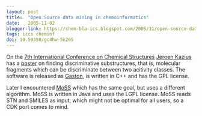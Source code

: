 ```yaml
---
layout: post
title:  "Open Source data mining in chemoinformatics"
date:   2005-11-02
blogger-link: https://chem-bla-ics.blogspot.com/2005/11/open-source-data-mining-in.html
tags: iccs cheminf
doi: 10.59350/gc4hw-5k265
---
```


On the [7th International Conference on Chemical Structures](http://www.int-conf-chem-structures.org/)
[Jeroen Kazius](http://www.medchem.leidenuniv.nl/people/jeroen_kazius.htm) has a
[poster](http://www.liacs.nl/~snijssen/gaston/iccs.html) on finding discriminative substructures, that is, molecular fragments
which can be discriminate between two acitivity classes. The software is released as
[Gaston](http://www.liacs.nl/~snijssen/gaston/), is written in C++ and has the GPL license.

Later I encountered [MoSS](http://fuzzy.cs.uni-magdeburg.de/~borgelt/moss.html) which has the same goal, but uses a different algorithm.
MoSS is written in Java and uses the LGPL license. MoSS reads STN and SMILES as input, which might not be optimal for all users,
so a CDK port comes to mind.
